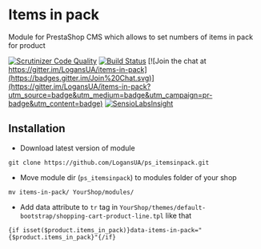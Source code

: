# Items in pack
Module for PrestaShop CMS which allows to set numbers of items in pack for product

[![Scrutinizer Code Quality](https://scrutinizer-ci.com/g/LogansUA/items-in-pack/badges/quality-score.png?b=master)](https://scrutinizer-ci.com/g/LogansUA/items-in-pack/?branch=master)
[![Build Status](https://scrutinizer-ci.com/g/LogansUA/items-in-pack/badges/build.png?b=master)](https://scrutinizer-ci.com/g/LogansUA/items-in-pack/build-status/master)
[![Join the chat at https://gitter.im/LogansUA/items-in-pack](https://badges.gitter.im/Join%20Chat.svg)](https://gitter.im/LogansUA/items-in-pack?utm_source=badge&utm_medium=badge&utm_campaign=pr-badge&utm_content=badge)
[![SensioLabsInsight](https://insight.sensiolabs.com/projects/0bcb0708-5e9d-4e9d-9cd9-a0ef3577ca59/mini.png)](https://insight.sensiolabs.com/projects/0bcb0708-5e9d-4e9d-9cd9-a0ef3577ca59)

## Installation
* Download latest version of module
```
git clone https://github.com/LogansUA/ps_itemsinpack.git
```
* Move module dir (`ps_itemsinpack`) to modules folder of your shop
```
mv items-in-pack/ YourShop/modules/
```
* Add data attribute to `tr` tag in `YourShop/themes/default-bootstrap/shopping-cart-product-line.tpl` like that
```
{if isset($product.items_in_pack)}data-items-in-pack="{$product.items_in_pack}"{/if}
```
